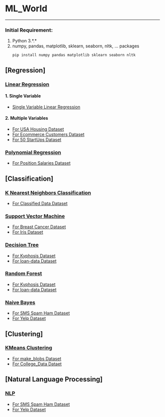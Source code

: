 # ML_World

- - - -

### Initial Requirement:
1. Python 3.\*.\*
2. numpy, pandas, matplotlib, sklearn, seaborn, nltk, ... packages
      ```
      pip install numpy pandas matplotlib sklearn seaborn nltk
      ```
## [Regression]

### [Linear Regression](https://github.com/SohelRaja/ML_World/tree/master/Linear_Regression)
#### 1. Single Variable 
  * [Single Variable Linear Regression](https://github.com/SohelRaja/ML_World/blob/master/Linear_Regression/Linear_Regression_01(Single_variable).ipynb)
#### 2. Multiple Variables
  * [For USA Housing Dataset](https://github.com/SohelRaja/ML_World/blob/master/Linear_Regression/Linear_Regression_02(Multiple_variable).ipynb)
  * [For Ecommerce Customers Dataset](https://github.com/SohelRaja/ML_World/blob/master/Linear_Regression/Linear_Regression_03(Multiple_variable).ipynb)
  * [For 50 StartUps Dataset](https://github.com/SohelRaja/ML_World/blob/master/Linear_Regression/Linear_Regression_04(Multilple_variable).ipynb)
  
### [Polynomial Regression](https://github.com/SohelRaja/ML_World/tree/master/Polynomial_Regression)
  * [For Position Salaries Dataset](https://github.com/SohelRaja/ML_World/blob/master/Polynomial_Regression/Polynomial_Regression_01.ipynb)

## [Classification]

### [K Nearest Neighbors Classification](https://github.com/SohelRaja/ML_World/tree/master/KNN_Classification)
  * [For Classified Data Dataset](https://github.com/SohelRaja/ML_World/blob/master/KNN_Classification/knn_classification_1.ipynb)

### [Support Vector Machine](https://github.com/SohelRaja/ML_World/tree/master/SVM)
  * [For Breast Cancer Dataset](https://github.com/SohelRaja/ML_World/blob/master/SVM/Support%20Vector%20Machine%201.ipynb)
  * [For Iris Dataset](https://github.com/SohelRaja/ML_World/blob/master/SVM/Support%20Vector%20Machine%202.ipynb)
  
### [Decision Tree](https://github.com/SohelRaja/ML_World/tree/master/Decision%20Tree%20And%20Random%20Forest)  
  * [For Kyphosis Dataset](https://github.com/SohelRaja/ML_World/blob/master/Decision%20Tree%20And%20Random%20Forest/Decision%20Tree%20And%20Random%20Forest%201.ipynb)
  * [For loan-data Dataset](https://github.com/SohelRaja/ML_World/blob/master/Decision%20Tree%20And%20Random%20Forest/Decision%20Tree%20And%20Random%20Forest%202.ipynb)
  
### [Random Forest](https://github.com/SohelRaja/ML_World/tree/master/Decision%20Tree%20And%20Random%20Forest)  
  * [For Kyphosis Dataset](https://github.com/SohelRaja/ML_World/blob/master/Decision%20Tree%20And%20Random%20Forest/Decision%20Tree%20And%20Random%20Forest%201.ipynb)
  * [For loan-data Dataset](https://github.com/SohelRaja/ML_World/blob/master/Decision%20Tree%20And%20Random%20Forest/Decision%20Tree%20And%20Random%20Forest%202.ipynb)
  
### [Naive Bayes](https://github.com/SohelRaja/ML_World/tree/master/Natural%20Language%20Processing)
  * [For SMS Spam Ham Dataset](https://github.com/SohelRaja/ML_World/blob/master/Natural%20Language%20Processing/NLP1.ipynb)
  * [For Yelp Dataset](https://github.com/SohelRaja/ML_World/blob/master/Natural%20Language%20Processing/NLP2.ipynb)
  
## [Clustering]

### [KMeans Clustering](https://github.com/SohelRaja/ML_World/tree/master/KMeans%20Clustering)
  * [For make_blobs Dataset](https://github.com/SohelRaja/ML_World/blob/master/KMeans%20Clustering/KMeans%20Clustering%201.ipynb)
  * [For College_Data Dataet](https://github.com/SohelRaja/ML_World/blob/master/KMeans%20Clustering/KMeans%20Clustering%202.ipynb)
  
## [Natural Language Processing]

### [NLP](https://github.com/SohelRaja/ML_World/tree/master/Natural%20Language%20Processing)
  * [For SMS Spam Ham Dataset](https://github.com/SohelRaja/ML_World/blob/master/Natural%20Language%20Processing/NLP1.ipynb)
  * [For Yelp Dataset](https://github.com/SohelRaja/ML_World/blob/master/Natural%20Language%20Processing/NLP2.ipynb)
  
